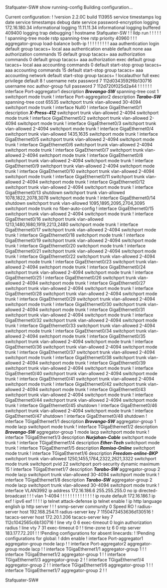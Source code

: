 Stafquater-SW#      show running-config
Building configuration...


Current configuration:
!
!version 2.2.0C build 113955
service timestamps log date
service timestamps debug date
service password-encryption
logging 172.16.180.34 informational
logging 11.11.11.34 informational
logging buffered 409400
logging trap debugging
!
hostname Stafquater-SW
!
!
lldp run
!
!
!
!
!
!
spanning-tree mode rstp
spanning-tree rstp priority 40960
!
!
!
aggregator-group load-balance both-ip
!
!
!
!
!
!
!
!
!
aaa authentication login default group tacacs+ local
aaa authentication enable default none
aaa authorization commands 15 default group tacacs+
aaa authorization commands 0 default group tacacs+
aaa authorization exec default group tacacs+ local
aaa accounting commands 0 default start-stop group tacacs+
aaa accounting commands 15 default start-stop group tacacs+
aaa accounting network default start-stop group tacacs+
!
localauthor full
 exec privilege default 8
!
username netx password 7 112d0343592f6b130716
username noc author-group full password 7 112d720f025d2a44
!
!
!
!
!
!
interface Port-aggregator1
 description ***Brovanga-SW***
 spanning-tree cost 1
 switchport mode trunk
!
interface Port-aggregator2
 description ***Tarabo-SW***
 spanning-tree cost 65535
 switchport trunk vlan-allowed 30-4094
 switchport mode trunk
!
interface Null0
!
interface GigaEthernet0/1
 description ***X-Press-412***
 switchport trunk vlan-allowed 2-4094
 switchport mode trunk
!
interface GigaEthernet0/2
 switchport trunk vlan-allowed 2-4094
 switchport mode trunk
!
interface GigaEthernet0/3
 switchport trunk vlan-allowed 2-4094
 switchport mode trunk
!
interface GigaEthernet0/4
 switchport trunk vlan-allowed 1435,1635
 switchport mode trunk
!
interface GigaEthernet0/5
 switchport trunk vlan-allowed 2-4094
 switchport mode trunk
!
interface GigaEthernet0/6
 switchport trunk vlan-allowed 2-4094
 switchport mode trunk
!
interface GigaEthernet0/7
 switchport trunk vlan-allowed 2-4094
 switchport mode trunk
!
interface GigaEthernet0/8
 switchport trunk vlan-allowed 2-4094
 switchport mode trunk
!
interface GigaEthernet0/9
 switchport trunk vlan-allowed 2-4094
 switchport mode trunk
!
interface GigaEthernet0/10
 switchport trunk vlan-allowed 2-4094
 switchport mode trunk
!
interface GigaEthernet0/11
 switchport trunk vlan-allowed 2-4094
 switchport mode trunk
!
interface GigaEthernet0/12
 switchport trunk vlan-allowed 2-4094
 switchport mode trunk
!
interface GigaEthernet0/13
 shutdown
 switchport trunk vlan-allowed 1078,1822,2078,3078
 switchport mode trunk
!
interface GigaEthernet0/14
 shutdown
 switchport trunk vlan-allowed 1095,1895,2095,2704,3095
 switchport mode trunk
 no fiber-auto-config
!
interface GigaEthernet0/15
 switchport trunk vlan-allowed 2-4094
 switchport mode trunk
!
interface GigaEthernet0/16
 switchport trunk vlan-allowed 1213,1480,1680,1919,2213,2480
 switchport mode trunk
!
interface GigaEthernet0/17
 switchport trunk vlan-allowed 2-4094
 switchport mode trunk
!
interface GigaEthernet0/18
 switchport mode trunk
!
interface GigaEthernet0/19
 switchport trunk vlan-allowed 2-4094
 switchport mode trunk
!
interface GigaEthernet0/20
 switchport mode trunk
!
interface GigaEthernet0/21
 switchport trunk vlan-allowed 2-4094
 switchport mode trunk
!
interface GigaEthernet0/22
 switchport trunk vlan-allowed 2-4094
 switchport mode trunk
!
interface GigaEthernet0/23
 switchport trunk vlan-allowed 2-4094
 switchport mode trunk
!
interface GigaEthernet0/24
 switchport trunk vlan-allowed 2-4094
 switchport mode trunk
!
interface GigaEthernet0/25
!
interface GigaEthernet0/26
 switchport trunk vlan-allowed 2-4094
 switchport mode trunk
!
interface GigaEthernet0/27
 switchport trunk vlan-allowed 2-4094
 switchport mode trunk
!
interface GigaEthernet0/28
 switchport trunk vlan-allowed 2-4094
 switchport mode trunk
!
interface GigaEthernet0/29
 switchport trunk vlan-allowed 2-4094
 switchport mode trunk
!
interface GigaEthernet0/30
 switchport trunk vlan-allowed 2-4094
 switchport mode trunk
!
interface GigaEthernet0/31
 switchport trunk vlan-allowed 2-4094
 switchport mode trunk
!
interface GigaEthernet0/32
 switchport trunk vlan-allowed 2-4094
 switchport mode trunk
!
interface GigaEthernet0/33
 switchport trunk vlan-allowed 2-4094
 switchport mode trunk
!
interface GigaEthernet0/34
 switchport trunk vlan-allowed 2-4094
 switchport mode trunk
!
interface GigaEthernet0/35
 switchport trunk vlan-allowed 2-4094
 switchport mode trunk
!
interface GigaEthernet0/36
 switchport trunk vlan-allowed 2-4094
 switchport mode trunk
!
interface GigaEthernet0/37
 switchport trunk vlan-allowed 2-4094
 switchport mode trunk
!
interface GigaEthernet0/38
 switchport trunk vlan-allowed 2-4094
 switchport mode trunk
!
interface GigaEthernet0/39
 switchport trunk vlan-allowed 2-4094
 switchport mode trunk
!
interface GigaEthernet0/40
 switchport trunk vlan-allowed 2-4094
 switchport mode trunk
!
interface GigaEthernet0/41
 switchport trunk vlan-allowed 2-4094
 switchport mode trunk
!
interface GigaEthernet0/42
 switchport trunk vlan-allowed 2-4094
 switchport mode trunk
!
interface GigaEthernet0/43
 switchport trunk vlan-allowed 2-4094
 switchport mode trunk
!
interface GigaEthernet0/44
 switchport trunk vlan-allowed 2-4094
 switchport mode trunk
!
interface GigaEthernet0/45
 shutdown
!
interface GigaEthernet0/46
 switchport trunk vlan-allowed 2-4094
 switchport mode trunk
!
interface GigaEthernet0/47
 shutdown
!
interface GigaEthernet0/48
 shutdown
!
interface TGigaEthernet1/1
 description ***Brovanga-SW***
 aggregator-group 1 mode lacp
 switchport mode trunk
!
interface TGigaEthernet1/2
 description ***Brovanga-SW***
 aggregator-group 1 mode lacp
 switchport mode trunk
!
interface TGigaEthernet1/3
 description ***Nurjahan-Cable***
 switchport mode trunk
!
interface TGigaEthernet1/4
 description ***Ether-Tech***
 switchport mode trunk
!
interface TGigaEthernet1/5
 description ***Ramisa-Online***
 switchport mode trunk
!
interface TGigaEthernet1/6
 description ***Freedom-online-BKP***
 switchport trunk vlan-allowed 1250,1455,1784,2322,2621,3322
 switchport mode trunk
 switchport pvid 22
 switchport port-security dynamic maximum 15
!
interface TGigaEthernet1/7
 description ***Tarabo-SW***
 aggregator-group 2 mode lacp
 switchport trunk vlan-allowed 30-4094
 switchport mode trunk
!
interface TGigaEthernet1/8
 description ***Tarabo-SW***
 aggregator-group 2 mode lacp
 switchport trunk vlan-allowed 30-4094
 switchport mode trunk
!
interface VLAN3992
 ip address 172.16.186.6 255.255.255.0
 no ip directed-broadcast
!
!
!
vlan 1-4094
!
!
!
!
!
!
!
!
!
!
!
!
!
!
ip route default 172.16.186.1
ip exf
!
ipv6 exf
!
!
!
!
ip telnet attack-defense
ip telnet enable
!
ip http language english
ip http server
!
!
!
snmp-server community 0 Speed RO
!
radius-server host 192.168.254.11
radius-server key 7 1150473453636d130516
!
tacacs-server host 172.20.1.206
tacacs-server key 7 112c1042565c6b130716
!
line vty 0 6
 exec-timeout 0
 login authorization radius
!
line vty 7 31
 exec-timeout 0
!
!
time-zone tz 6 0
ntp server 183.177.72.201
!
!
!Pending configurations for absent linecards:
!
!Pending configurations for global:
!
ddm enable
!
interface Port-aggregator1
aggregator-group mode lacp
!
!
interface Port-aggregator2
aggregator-group mode lacp
!
!
interface TGigaEthernet1/1
aggregator-group 1
!
!
interface TGigaEthernet1/2
aggregator-group 1
!
!
interface TGigaEthernet1/3
aggregator-group 2
!
!
interface TGigaEthernet1/4
aggregator-group 2
!
!
interface TGigaEthernet1/6
aggregator-group 1
!
!
interface TGigaEthernet1/7
aggregator-group 2
!
!

Stafquater-SW#


